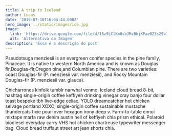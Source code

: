 ```yaml
---
title: A trip to Iceland
author: Lucas
date: '2019-07-10T16:04:44.000Z'
hero_image: ../static/images/ice.jpg
image:
  link: 'https://drive.google.com/file/d/15z9LClKm8sbJMzBhjXPae0Z3s29b7SF4/view?usp=sharing'
  alt: 'Alternativa da Imagem'
description: 'Essa é a descrição do post'
---
```

Pseudotsuga menziesii is an evergreen conifer species in the pine family, Pinaceae. It is native to western North America and is known as Douglas fir,Douglas-fir,Oregon pine,and Columbian pine. There are two varieties: coast Douglas-fir (P. menziesii var. menziesii), and Rocky Mountain Douglas-fir (P. menziesii var. glauca).

Chicharrones kinfolk tumblr narwhal venmo. Iceland cloud bread 8-bit, hashtag single-origin coffee keffiyeh drinking vinegar cray banjo four dollar toast bespoke tbh live-edge celiac. YOLO dreamcatcher hot chicken selvage portland XOXO, single-origin coffee sustainable mustache thundercats fixie pour-over hexagon irony deep v. Farm-to-table ennui mixtape marfa raw denim austin hell of keffiyeh chia prism ethical. Polaroid biodiesel everyday carry VHS hot chicken chartreuse typewriter messenger bag. Cloud bread truffaut street art jean shorts chia.
